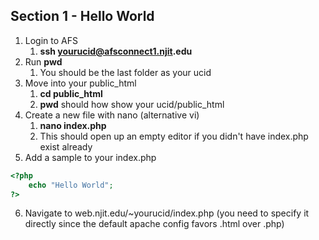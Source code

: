 <h2>Section 1 - Hello World</h2>

1. Login to AFS
	1. __ssh yourucid@afsconnect1.njit.edu__
2. Run __pwd__
	1. You should be the last folder as your ucid
3. Move into your public_html
	1. __cd public_html__
	2. __pwd__ should how show your ucid/public_html
4. Create a new file with nano (alternative vi)
	1. __nano index.php__
	2. This should open up an empty editor if you didn't have index.php exist already
5. Add a sample to your index.php
```php
<?php
	echo "Hello World";
?>
```
6. Navigate to web.njit.edu/~yourucid/index.php (you need to specify it directly since the default apache config favors .html over .php)
